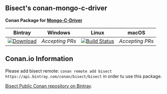 ## Bisect's conan-mongo-c-driver

**Conan Package for [Mongo-C-Driver](https://github.com/mongodb/mongo-c-driver)**

| Bintray | Windows | Linux | macOS | 
|:--------:|:---------:|:-----------------:|:-----------------:|
| [ ![Download](https://api.bintray.com/packages/bisect/bisect/mongo-c-driver%3Abisect/images/download.svg) ](https://bintray.com/bisect/bisect/mongo-c-driver%3Abisect/_latestVersion)| *Accepting PRs* | [![Build Status](https://travis-ci.org/bisect-pt/conan-mongo-c-driver.svg?branch=testing%2F1.11.0)](https://travis-ci.org/bisect-pt/conan-mongo-c-driver)| *Accepting PRs* |

## Conan.io Information

Please add bisect remote: `conan remote add bisect https://api.bintray.com/conan/bisect/bisect` in order tu use this package.

[Bisect Public Conan repository on Bintray](https://bintray.com/bisect/bisect).
